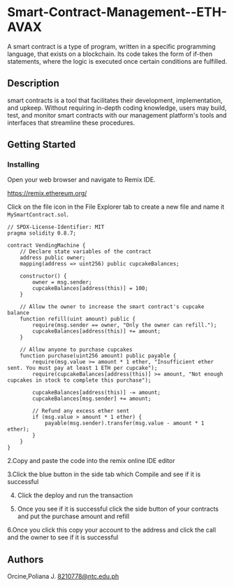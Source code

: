 # Smart-Contract-Management--ETH-AVAX

A smart contract is a type of program, written in a specific programming language, that exists on a blockchain. Its code takes the form of if-then statements, where the logic is executed once certain conditions are fulfilled. 

## Description

smart contracts is a tool that facilitates their development, implementation, and upkeep. Without requiring in-depth coding knowledge, users may build, test, and monitor smart contracts with our management platform's tools and interfaces that streamline these procedures.

## Getting Started

### Installing

Open your web browser and navigate to Remix IDE. 

https://remix.ethereum.org/

Click on the file icon in the File Explorer tab to create a new file and name it `MySmartContract.sol`.

```solidity
// SPDX-License-Identifier: MIT
pragma solidity 0.8.7;

contract VendingMachine {
    // Declare state variables of the contract
    address public owner;
    mapping(address => uint256) public cupcakeBalances;

    constructor() {
        owner = msg.sender;
        cupcakeBalances[address(this)] = 100;
    }

    // Allow the owner to increase the smart contract's cupcake balance
    function refill(uint amount) public {
        require(msg.sender == owner, "Only the owner can refill.");
        cupcakeBalances[address(this)] += amount;
    }

    // Allow anyone to purchase cupcakes
    function purchase(uint256 amount) public payable {
        require(msg.value >= amount * 1 ether, "Insufficient ether sent. You must pay at least 1 ETH per cupcake");
        require(cupcakeBalances[address(this)] >= amount, "Not enough cupcakes in stock to complete this purchase");    
        
        cupcakeBalances[address(this)] -= amount;
        cupcakeBalances[msg.sender] += amount;

        // Refund any excess ether sent
        if (msg.value > amount * 1 ether) {
            payable(msg.sender).transfer(msg.value - amount * 1 ether);
        }
    }
}

```

2.Copy and paste the code into the remix online IDE editor 

3.Click the blue button in the side tab which Compile and see if it is successful

4. Click the deploy and run the transaction

5. Once you see if it is successful click the side button of your contracts and put the purchase amount and refill

6.Once you click this copy your account to the address and click the call and the owner to see if it is successful

## Authors

Orcine,Poliana J.
8210778@ntc.edu.ph
